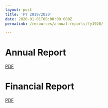 ```yaml
---
layout: post
title: 'FY 2019/2020'
date: 2020-01-01T00:00:00.000Z
permalink: /resources/annual-reports/fy1920/

---
```



# **Annual Report**
[PDF](/files/resources/annual-reports/Sentosa_AR_1920.pdf)


# **Financial Report**
[PDF](/files/resources/annual-reports/Sentosa_AR_1920_Financial_Report.pdf)
